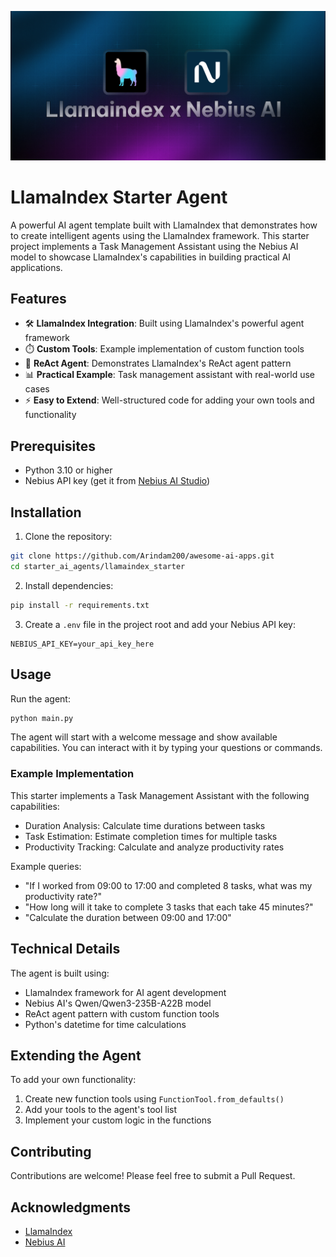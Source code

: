 ![Banner](./banner.png)

# LlamaIndex Starter Agent

A powerful AI agent template built with LlamaIndex that demonstrates how to create intelligent agents using the LlamaIndex framework. This starter project implements a Task Management Assistant using the Nebius AI model to showcase LlamaIndex's capabilities in building practical AI applications.

## Features

- 🛠️ **LlamaIndex Integration**: Built using LlamaIndex's powerful agent framework
- ⏱️ **Custom Tools**: Example implementation of custom function tools
- 🤖 **ReAct Agent**: Demonstrates LlamaIndex's ReAct agent pattern
- 📊 **Practical Example**: Task management assistant with real-world use cases
- ⚡ **Easy to Extend**: Well-structured code for adding your own tools and functionality

## Prerequisites

- Python 3.10 or higher
- Nebius API key (get it from [Nebius AI Studio](https://studio.nebius.ai/))

## Installation

1. Clone the repository:

```bash
git clone https://github.com/Arindam200/awesome-ai-apps.git
cd starter_ai_agents/llamaindex_starter
```

2. Install dependencies:

```bash
pip install -r requirements.txt
```

3. Create a `.env` file in the project root and add your Nebius API key:

```
NEBIUS_API_KEY=your_api_key_here
```

## Usage

Run the agent:

```bash
python main.py
```

The agent will start with a welcome message and show available capabilities. You can interact with it by typing your questions or commands.

### Example Implementation

This starter implements a Task Management Assistant with the following capabilities:

- Duration Analysis: Calculate time durations between tasks
- Task Estimation: Estimate completion times for multiple tasks
- Productivity Tracking: Calculate and analyze productivity rates

Example queries:

- "If I worked from 09:00 to 17:00 and completed 8 tasks, what was my productivity rate?"
- "How long will it take to complete 3 tasks that each take 45 minutes?"
- "Calculate the duration between 09:00 and 17:00"

## Technical Details

The agent is built using:

- LlamaIndex framework for AI agent development
- Nebius AI's Qwen/Qwen3-235B-A22B model
- ReAct agent pattern with custom function tools
- Python's datetime for time calculations

## Extending the Agent

To add your own functionality:

1. Create new function tools using `FunctionTool.from_defaults()`
2. Add your tools to the agent's tool list
3. Implement your custom logic in the functions

## Contributing

Contributions are welcome! Please feel free to submit a Pull Request.

## Acknowledgments

- [LlamaIndex](https://www.llamaindex.ai/)
- [Nebius AI](https://studio.nebius.ai/)
